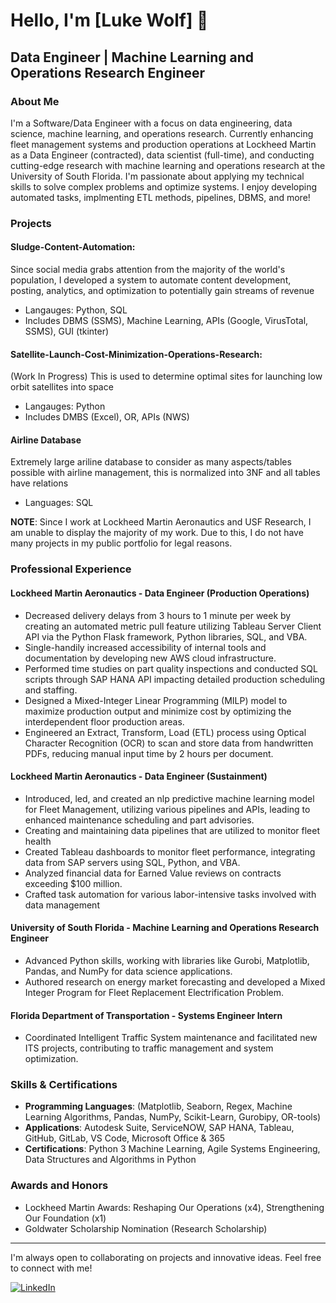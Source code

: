 # Hello, I'm [Luke Wolf] 👋

## Data Engineer | Machine Learning and Operations Research Engineer

### About Me
I'm a Software/Data Engineer with a focus on data engineering, data science, machine learning, and operations research. Currently enhancing fleet management systems and production operations at Lockheed Martin as a Data Engineer (contracted), data scientist (full-time), and conducting cutting-edge research with machine learning and operations research at the University of South Florida. I'm passionate about applying my technical skills to solve complex problems and optimize systems. I enjoy developing automated tasks, implmenting ETL methods, pipelines, DBMS, and more!

### Projects
#### Sludge-Content-Automation: 
Since social media grabs attention from the majority of the world's population, I developed a system to automate content development, posting, analytics, and optimization to potentially gain streams of revenue
- Langauges: Python, SQL
- Includes DBMS (SSMS), Machine Learning, APIs (Google, VirusTotal, SSMS), GUI (tkinter)

#### Satellite-Launch-Cost-Minimization-Operations-Research:
(Work In Progress) This is used to determine optimal sites for launching low orbit satellites into space
- Langauges: Python
- Includes DMBS (Excel), OR, APIs (NWS)

#### Airline Database 
Extremely large ariline database to consider as many aspects/tables possible with airline management, this is normalized into 3NF and all tables have relations
- Languages: SQL

**NOTE**: Since I work at Lockheed Martin Aeronautics and USF Research, I am unable to display the majority of my work. Due to this, I do not have many projects in my public portfolio for legal reasons.  

### Professional Experience


#### Lockheed Martin Aeronautics - Data Engineer (Production Operations)
- Decreased delivery delays from 3 hours to 1 minute per week by creating an automated metric pull feature utilizing Tableau Server Client API via the Python Flask framework, Python libraries, SQL, and VBA.
- Single-handily increased accessibility of internal tools and documentation by developing new AWS cloud infrastructure.
- Performed time studies on part quality inspections and conducted SQL scripts through SAP HANA API impacting detailed production scheduling and staffing.
- Designed a Mixed-Integer Linear Programming (MILP) model to maximize production output and minimize cost by optimizing the interdependent floor production areas.
- Engineered an Extract, Transform, Load (ETL) process using Optical Character Recognition (OCR) to scan and store data from handwritten PDFs, reducing manual input time by 2 hours per document.


#### Lockheed Martin Aeronautics - Data Engineer (Sustainment)
- Introduced, led, and created an nlp predictive machine learning model for Fleet Management, utilizing various pipelines and APIs, leading to enhanced maintenance scheduling and part advisories. 
- Creating and maintaining data pipelines that are utilized to monitor fleet health 
- Created Tableau dashboards to monitor fleet performance, integrating data from SAP servers using SQL, Python, and VBA.
- Analyzed financial data for Earned Value reviews on contracts exceeding $100 million.
- Crafted task automation for various labor-intensive tasks involved with data management

#### University of South Florida - Machine Learning and Operations Research Engineer
- Advanced Python skills, working with libraries like Gurobi, Matplotlib, Pandas, and NumPy for data science applications.
- Authored research on energy market forecasting and developed a Mixed Integer Program for Fleet Replacement Electrification Problem.

#### Florida Department of Transportation - Systems Engineer Intern
- Coordinated Intelligent Traffic System maintenance and facilitated new ITS projects, contributing to traffic management and system optimization.

### Skills & Certifications
- **Programming Languages**: (Matplotlib, Seaborn, Regex, Machine Learning Algorithms, Pandas, NumPy, Scikit-Learn, Gurobipy, OR-tools)
- **Applications**: Autodesk Suite, ServiceNOW, SAP HANA, Tableau, GitHub, GitLab, VS Code, Microsoft Office & 365
- **Certifications**: Python 3 Machine Learning, Agile Systems Engineering, Data Structures and Algorithms in Python

### Awards and Honors
- Lockheed Martin Awards: Reshaping Our Operations (x4), Strengthening Our Foundation (x1)
- Goldwater Scholarship Nomination (Research Scholarship)
---

I'm always open to collaborating on projects and innovative ideas. Feel free to connect with me!

[![LinkedIn](https://img.shields.io/badge/LinkedIn-%230077B5.svg?logo=linkedin&logoColor=white)](https://linkedin.com/in/lukeawolf) 

